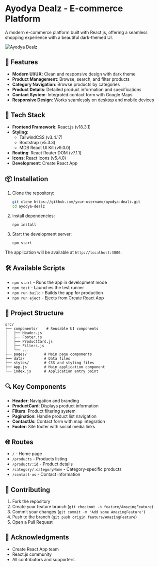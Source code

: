 # Ayodya Dealz - E-commerce Platform

A modern e-commerce platform built with React.js, offering a seamless shopping experience with a beautiful dark-themed UI.

![Ayodya Dealz](public/logo.svg)

## 🌟 Features

- **Modern UI/UX**: Clean and responsive design with dark theme
- **Product Management**: Browse, search, and filter products
- **Category Navigation**: Browse products by categories
- **Product Details**: Detailed product information and specifications
- **Contact System**: Integrated contact form with Google Maps
- **Responsive Design**: Works seamlessly on desktop and mobile devices

## 🚀 Tech Stack

- **Frontend Framework**: React.js (v18.3.1)
- **Styling**:
  - TailwindCSS (v3.4.17)
  - Bootstrap (v5.3.3)
  - MDB React UI Kit (v9.0.0)
- **Routing**: React Router DOM (v7.1.1)
- **Icons**: React Icons (v5.4.0)
- **Development**: Create React App

## 📦 Installation

1. Clone the repository:
   ```bash
   git clone https://github.com/your-username/ayodya-dealz.git
   cd ayodya-dealz
   ```

2. Install dependencies:
   ```bash
   npm install
   ```

3. Start the development server:
   ```bash
   npm start
   ```

The application will be available at `http://localhost:3000`.

## 🛠️ Available Scripts

- `npm start` - Runs the app in development mode
- `npm test` - Launches the test runner
- `npm run build` - Builds the app for production
- `npm run eject` - Ejects from Create React App

## 📁 Project Structure

```
src/
├── components/    # Reusable UI components
│   ├── Header.js
│   ├── Footer.js
│   ├── ProductCard.js
│   ├── Filters.js
│   └── ...
├── pages/        # Main page components
├── data/         # Data files
├── styles/       # CSS and styling files
├── App.js        # Main application component
└── index.js      # Application entry point
```

## 🔍 Key Components

- **Header**: Navigation and branding
- **ProductCard**: Displays product information
- **Filters**: Product filtering system
- **Pagination**: Handle product list navigation
- **ContactUs**: Contact form with map integration
- **Footer**: Site footer with social media links

## 🌐 Routes

- `/` - Home page
- `/products` - Products listing
- `/product/:id` - Product details
- `/category/:categoryName` - Category-specific products
- `/contact-us` - Contact information

## 🤝 Contributing

1. Fork the repository
2. Create your feature branch (`git checkout -b feature/AmazingFeature`)
3. Commit your changes (`git commit -m 'Add some AmazingFeature'`)
4. Push to the branch (`git push origin feature/AmazingFeature`)
5. Open a Pull Request


## 🙏 Acknowledgments

- Create React App team
- React.js community
- All contributors and supporters


